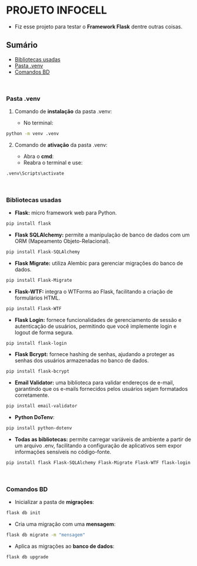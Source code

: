 
<h1> PROJETO INFOCELL </h1>

- Fiz esse projeto para testar o **Framework Flask** dentre outras coisas.

<h2> Sumário </h2>

- [Bibliotecas usadas](#bibliotecas-usadas)
- [Pasta .venv](#pasta-.venv)
- [Comandos BD](#comandos-bd)

<br>

<h3 id="pasta-.venv"> Pasta .venv </h3>

1. Comando de **instalação** da pasta .venv:

    - No terminal:

```bash
python -m venv .venv
```

2. Comando de **ativação** da pasta .venv:

    - Abra o **cmd**:
    - Reabra o terminal e use:

```bash
.venv\Scripts\activate
```

<br>

<h3 id="bibliotecas-usadas"> Bibliotecas usadas </h3>

- **Flask:** micro framework web para Python.

```bash
pip install flask
```

- **Flask SQLAlchemy:** permite a manipulação de banco de dados com um ORM (Mapeamento Objeto-Relacional).

```bash
pip install Flask-SQLAlchemy
```

- **Flask Migrate:** utiliza Alembic para gerenciar migrações do banco de dados.

```bash
pip install Flask-Migrate
```

- **Flask-WTF:** integra o WTForms ao Flask, facilitando a criação de formulários HTML.

```bash 
pip install Flask-WTF
```

- **Flask Login:** fornece funcionalidades de gerenciamento de sessão e autenticação de usuários, permitindo que você implemente login e logout de forma segura.

```bash
pip install flask-login
```

- **Flask Bcrypt:** fornece hashing de senhas, ajudando a proteger as senhas dos usuários armazenadas no banco de dados. 

```bash
pip install flask-bcrypt
```

- **Email Validator:** uma biblioteca para validar endereços de e-mail, garantindo que os e-mails fornecidos pelos usuários sejam formatados corretamente.

```bash
pip install email-validator
```

- **Python DoTenv**:

```bash
pip install python-dotenv
```

- **Todas as bibliotecas:** permite carregar variáveis de ambiente a partir de um arquivo .env, facilitando a configuração de aplicativos sem expor informações sensíveis no código-fonte.

```bash
pip install flask Flask-SQLAlchemy Flask-Migrate Flask-WTF flask-login flask-bcrypt email-validator python-dotenv
```

<br>

<h3 id="comandos-bd"> Comandos BD </h3>

- Inicializar a pasta de **migrações**:

```bash
flask db init
```

- Cria uma migração com uma **mensagem**:
```bash
flask db migrate -m "mensagem"
```


- Aplica as migrações ao **banco de dados**:

```bash
flask db upgrade
```